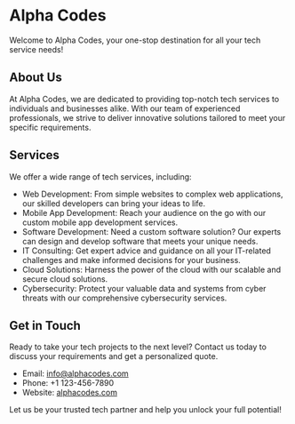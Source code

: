 
# Alpha Codes

Welcome to Alpha Codes, your one-stop destination for all your tech service needs!

## About Us

At Alpha Codes, we are dedicated to providing top-notch tech services to individuals and businesses alike. With our team of experienced professionals, we strive to deliver innovative solutions tailored to meet your specific requirements.

## Services

We offer a wide range of tech services, including:

- Web Development: From simple websites to complex web applications, our skilled developers can bring your ideas to life.
- Mobile App Development: Reach your audience on the go with our custom mobile app development services.
- Software Development: Need a custom software solution? Our experts can design and develop software that meets your unique needs.
- IT Consulting: Get expert advice and guidance on all your IT-related challenges and make informed decisions for your business.
- Cloud Solutions: Harness the power of the cloud with our scalable and secure cloud solutions.
- Cybersecurity: Protect your valuable data and systems from cyber threats with our comprehensive cybersecurity services.

## Get in Touch

Ready to take your tech projects to the next level? Contact us today to discuss your requirements and get a personalized quote.

- Email: info@alphacodes.com
- Phone: +1 123-456-7890
- Website: [alphacodes.com](https://alphacodes101.github.io/alphacodes.com/)

Let us be your trusted tech partner and help you unlock your full potential!
